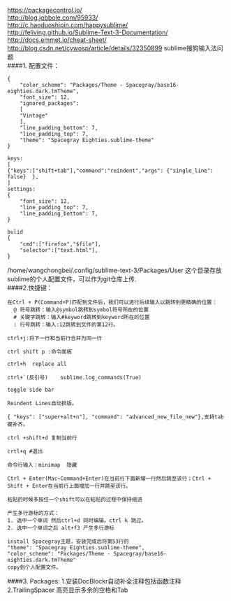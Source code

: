 https://packagecontrol.io/  
http://blog.jobbole.com/95933/  
http://c.haoduoshipin.com/happysublime/  
http://feliving.github.io/Sublime-Text-3-Documentation/  
http://docs.emmet.io/cheat-sheet/  
http://blog.csdn.net/cywosp/article/details/32350899   sublime搜狗输入法问题  
####1. 配置文件：  
```
{
	"color_scheme": "Packages/Theme - Spacegray/base16-eighties.dark.tmTheme",
	"font_size": 12,
	"ignored_packages":
	[
	"Vintage"
	],
	"line_padding_bottom": 7,
	"line_padding_top": 7,
	"theme": "Spacegray Eighties.sublime-theme"
}

```



```
keys:
[
{"keys":["shift+tab"],"command":"reindent","args": {"single_line": false}  },
]
settings:
{
	"font_size": 12,
	"line_padding_top": 7,
	"line_padding_bottom": 7,
}

bulid
{
	"cmd":["firefox","$file"],
	"selector":["text.html"],
}  
```
/home/wangchongbei/.config/sublime-text-3/Packages/User   这个目录存放sublime的个人配置文件，可以作为git仓库上传.  
####2.快捷键：  
```
在Ctrl + P(Command+P)匹配到文件后，我们可以进行后续输入以跳转到更精确的位置：
  @ 符号跳转：输入@symbol跳转到symbol符号所在的位置
  # 关键字跳转：输入#keyword跳转到keyword所在的位置
  : 行号跳转：输入:12跳转到文件的第12行。

ctrl+j:将下一行和当前行合并为同一行  

ctrl shift p :命令面板  

ctrl+h  replace all

ctrl+`(反引号)    sublime.log_commands(True)   

toggle side bar    

Reindent Lines自动排版。

{ "keys": ["super+alt+n"], "command": "advanced_new_file_new"},支持tab键补齐。

ctrl +shift+d 复制当前行  

crtl+q #退出 

命令行输入：minimap  隐藏  

Ctrl + Enter(Mac~Command+Enter)在当前行下面新增一行然后跳至该行；Ctrl + Shift + Enter在当前行上面增加一行并跳至该行。

粘贴的时候多按住一个shift可以在粘贴的过程中保持缩进  

产生多行游标的方式：  
1. 选中一个单词 然后ctrl+d 同时编辑。ctrl k 跳过。  
2. 选中一个单词之后 alt+f3 产生多行游标  

install Spacegray主题，安装完成后将第53行的  
"theme": "Spacegray Eighties.sublime-theme",  
"color_scheme": "Packages/Theme - Spacegray/base16-eighties.dark.tmTheme"  
copy到个人配置文件。  
```
####3. Packages:
1.安装DocBlockr自动补全注释包括函数注释  
2.TrailingSpacer 高亮显示多余的空格和Tab


